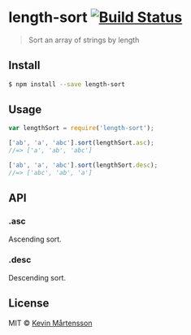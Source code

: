 # length-sort [![Build Status](http://img.shields.io/travis/kevva/length-sort/master.svg?style=flat)](http://travis-ci.org/kevva/length-sort)

> Sort an array of strings by length

## Install

```sh
$ npm install --save length-sort
```

## Usage

```js
var lengthSort = require('length-sort');

['ab', 'a', 'abc'].sort(lengthSort.asc);
//=> ['a', 'ab', 'abc']

['ab', 'a', 'abc'].sort(lengthSort.desc);
//=> ['abc', 'ab', 'a']
```

## API

### .asc

Ascending sort.

### .desc

Descending sort.

## License

MIT © [Kevin Mårtensson](https://github.com/kevva)
